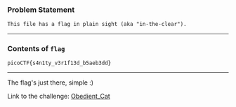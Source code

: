 ### Problem Statement
```txt
This file has a flag in plain sight (aka "in-the-clear").
```

---

### Contents of `flag`
    picoCTF{s4n1ty_v3r1f13d_b5aeb3dd}

---

The flag's just there, simple :)

Link to the challenge: [Obedient_Cat](https://play.picoctf.org/practice/challenge/147)
